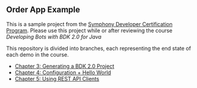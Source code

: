 ## Order App Example

This is a sample project from the [Symphony Developer Certification Program](https://learn.symphony.com).
Please use this project while or after reviewing the course *Developing Bots with BDK 2.0 for Java*

This repository is divided into branches, each representing the end state of each demo in the course.
* [Chapter 3: Generating a BDK 2.0 Project](https://github.com/SymphonyPlatformSolutions/symphony-training-orders-bot/tree/chapter-3)
* [Chapter 4: Configuration + Hello World](https://github.com/SymphonyPlatformSolutions/symphony-training-orders-bot/tree/chapter-4)
* [Chapter 5: Using REST API Clients](https://github.com/SymphonyPlatformSolutions/symphony-training-orders-bot/tree/chapter-5)
